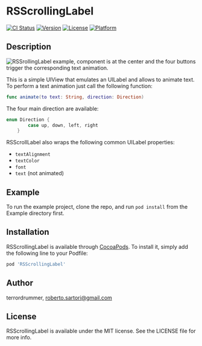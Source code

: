 # RSScrollingLabel

[![CI Status](https://img.shields.io/travis/terrordrummer/RSScrollingLabel.svg?style=flat)](https://travis-ci.org/terrordrummer/RSScrollingLabel)
[![Version](https://img.shields.io/cocoapods/v/RSScrollingLabel.svg?style=flat)](https://cocoapods.org/pods/RSScrollingLabel)
[![License](https://img.shields.io/cocoapods/l/RSScrollingLabel.svg?style=flat)](https://cocoapods.org/pods/RSScrollingLabel)
[![Platform](https://img.shields.io/cocoapods/p/RSScrollingLabel.svg?style=flat)](https://cocoapods.org/pods/RSScrollingLabel)

## Description
![RSSrollingLabel example, component is at the center and the four buttons trigger the corresponding text animation.](RSScrollingLabelDemo.gif)

This is a simple UIView that emulates an UILabel and allows to animate text. To perform a text animation just call the following function:

```swift
func animate(to text: String, direction: Direction)
```

The four main direction are available:

```swift
enum Direction {
        case up, down, left, right
    }
```


RSScrollLabel also wraps the following common UILabel properties:

* `textAlignment`
* `textColor`
* `font`
* `text` (not animated)

## Example

To run the example project, clone the repo, and run `pod install` from the Example directory first.

## Installation

RSScrollingLabel is available through [CocoaPods](https://cocoapods.org). To install
it, simply add the following line to your Podfile:

```ruby
pod 'RSScrollingLabel'
```

## Author

terrordrummer, roberto.sartori@gmail.com

## License

RSScrollingLabel is available under the MIT license. See the LICENSE file for more info.
